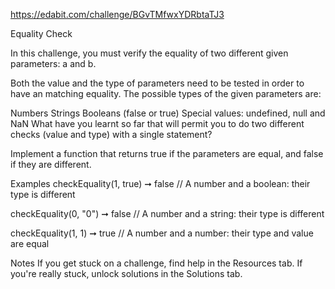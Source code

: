 https://edabit.com/challenge/BGvTMfwxYDRbtaTJ3

Equality Check

In this challenge, you must verify the equality of two different given parameters: a and b.

Both the value and the type of parameters need to be tested in order to have an matching equality. The possible types of the given parameters are:

Numbers
Strings
Booleans (false or true)
Special values: undefined, null and NaN
What have you learnt so far that will permit you to do two different checks (value and type) with a single statement?

Implement a function that returns true if the parameters are equal, and false if they are different.

Examples
checkEquality(1, true) ➞ false
// A number and a boolean: their type is different

checkEquality(0, "0") ➞ false
// A number and a string: their type is different

checkEquality(1,  1) ➞ true
// A number and a number: their type and value are equal

Notes
If you get stuck on a challenge, find help in the Resources tab.
If you're really stuck, unlock solutions in the Solutions tab.